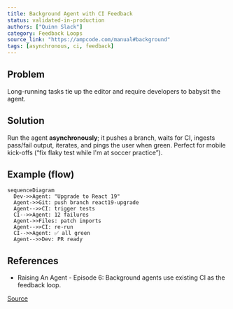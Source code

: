 ```yaml
---
title: Background Agent with CI Feedback
status: validated-in-production
authors: ["Quinn Slack"]
category: Feedback Loops
source_link: "https://ampcode.com/manual#background"
tags: [asynchronous, ci, feedback]
---
```


## Problem
Long-running tasks tie up the editor and require developers to babysit the agent.

## Solution
Run the agent **asynchronously**; it pushes a branch, waits for CI, ingests pass/fail output, iterates, and pings the user when green. Perfect for mobile kick-offs (“fix flaky test while I'm at soccer practice”).

## Example (flow)
```mermaid
sequenceDiagram
  Dev->>Agent: "Upgrade to React 19"
  Agent->>Git: push branch react19-upgrade
  Agent-->>CI: trigger tests
  CI-->>Agent: 12 failures
  Agent->>Files: patch imports
  Agent-->>CI: re-run
  CI-->>Agent: ✅ all green
  Agent-->>Dev: PR ready
```

## References

* Raising An Agent - Episode 6: Background agents use existing CI as the feedback loop.

[Source](https://ampcode.com/manual#background)